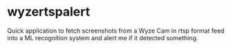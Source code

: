 # wyzertspalert

Quick application to fetch screenshots from a Wyze Cam in rtsp format feed into a ML recognition system and alert me if it detected something.
